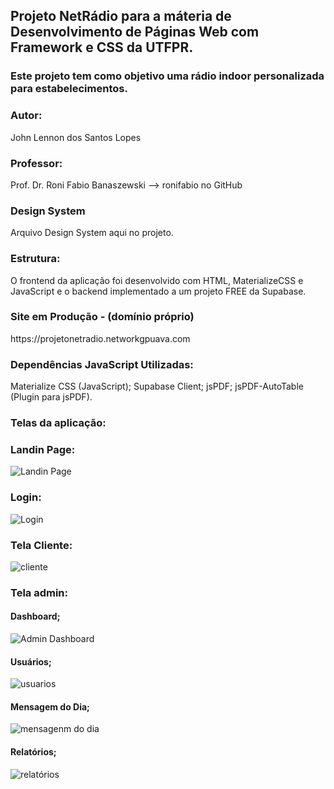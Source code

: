 <h2> Projeto NetRádio para a máteria de Desenvolvimento de Páginas Web com Framework e CSS da UTFPR. </h2>
<h3>Este projeto tem como objetivo uma rádio indoor personalizada para estabelecimentos.</h3>

<h3>Autor:</h3> 
John Lennon dos Santos Lopes

<h3>Professor:</h3> 
Prof. Dr. Roni Fabio Banaszewski --> ronifabio no GitHub

<h3>Design System</h3>
Arquivo Design System aqui no projeto.

<h3>Estrutura:</h3>
O frontend da aplicação foi desenvolvido com HTML, MaterializeCSS e JavaScript e o backend implementado a um projeto FREE da Supabase.


<h3>Site em Produção - (domínio próprio)</h3> 
https://projetonetradio.networkgpuava.com


<h3>Dependências JavaScript Utilizadas:</h3> 
Materialize CSS (JavaScript);
Supabase Client;
jsPDF;
jsPDF-AutoTable (Plugin para jsPDF).


<h3>Telas da aplicação:</h3>

<h3>Landin Page:</h3>

![Landin Page](https://github.com/user-attachments/assets/0a6ae5c6-fa7b-4662-939e-c0f3e7aacba7)

<h3>Login:</h3>

![Login](https://github.com/user-attachments/assets/912da25e-2c4b-4340-9f2e-c88f05c980eb)

<h3>Tela Cliente:</h3>

![cliente](https://github.com/user-attachments/assets/5f0ca00e-8e49-43c2-bc6e-2166d37732d8)

<h3>Tela admin:</h3>

<h4>Dashboard;</h4>

![Admin Dashboard](https://github.com/user-attachments/assets/5521ddce-6253-4aea-b461-4162f2ca4483)

<h4>Usuários;</h4>

![usuarios](https://github.com/user-attachments/assets/5cda77a7-b5c7-4c70-b4e9-a73c895a31f8)

<h4>Mensagem do Dia;</h4>

![mensagenm do dia](https://github.com/user-attachments/assets/1884f460-8234-4903-ad7e-b3ae7062db05)

<h4>Relatórios;</h4>

![relatórios](https://github.com/user-attachments/assets/47593cf0-ae23-415b-86b2-1ffd4417f9a9)






